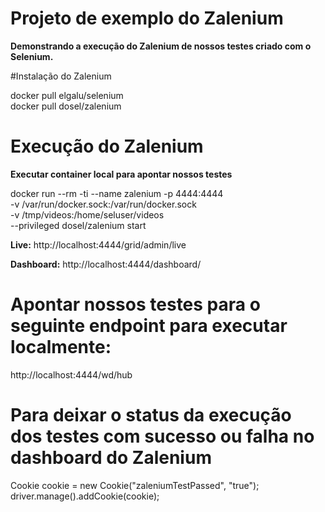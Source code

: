 # Projeto de exemplo do Zalenium
**Demonstrando a execução do Zalenium de nossos testes criado com o Selenium.**

#Instalação do Zalenium

docker pull elgalu/selenium <br/>
docker pull dosel/zalenium
  

# Execução do Zalenium

**Executar container local para apontar nossos testes**

 docker run --rm -ti --name zalenium -p 4444:4444 \
    -v /var/run/docker.sock:/var/run/docker.sock \
    -v /tmp/videos:/home/seluser/videos \
    --privileged dosel/zalenium start <br/>
   
**Live:**
http://localhost:4444/grid/admin/live

**Dashboard:**
http://localhost:4444/dashboard/

# Apontar nossos testes para o seguinte endpoint para executar localmente: 
http://localhost:4444/wd/hub

# Para deixar o status da execução dos testes com sucesso ou falha no dashboard do Zalenium
Cookie cookie = new Cookie("zaleniumTestPassed", "true"); <br/>
driver.manage().addCookie(cookie);